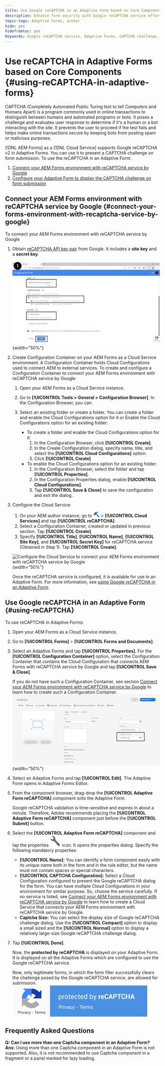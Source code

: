 ```yaml
---
title: Use Google reCAPTCHA in an Adaptive Form based on Core Components
description: Enhance form security with Google reCAPTCHA service effortlessly. Step-by-step guide inside!
topic-tags: Adaptive Forms, author
hide: yes
hidefromtoc: yes
Keywords: Google reCAPTCHA service, Adaptive Forms, CAPTCHA challenge, Bot prevention, Core Components, Form submission security, Form spam prevention
---
```

# Use reCAPTCHA in Adaptive Forms based on Core Components {#using-reCAPTCHA-in-adaptive-forms}

CAPTCHA (Completely Automated Public Turing test to tell Computers and Humans Apart) is a program commonly used in online transactions to distinguish between humans and automated programs or bots. It poses a challenge and evaluates user response to determine if it's a human or a bot interacting with the site. It prevents the user to proceed if the test fails and helps make online transactions secure by keeping bots from posting spam or malicious purposes. 

[!DNL AEM Forms] as a [!DNL Cloud Service] supports Google reCAPTCHA v2 in Adaptive Forms. You can use it to present a CAPTCHA challenge on form submission. To use the reCAPTCHA in an Adaptive Form:

1. [Connect your AEM Forms environment with reCAPTCHA service by Google](#connect-your-forms-environment-with-recaptcha-service-by-google)
1. [Configure your Adaptive Form to display the CAPTCHA challenge on form submission](#using-reCAPTCHA)

## Connect your AEM Forms environment with reCAPTCHA service by Google {#connect-your-forms-environment-with-recaptcha-service-by-google}

To connect your AEM Forms environment with reCAPTCHA service by Google 

1. Obtain [reCAPTCHA API key pair](https://www.google.com/recaptcha/admin) from Google. It includes a **site key** and a **secret key**.

    ![Create Google reCAPTCHA configuration of Google's website to obtain reCAPTCHA Keys](/help/forms/assets/google-captcha.gif){width="50%"}
1. Create Configuration Container on your AEM Forms as a Cloud Service environment. A Configuration Container holds Cloud Configurations used to connect AEM to external services. To create and configure a Configuration Container to connect your AEM Forms environment with reCAPTCHA service by Google:   
    1. Open your AEM Forms as a Cloud Service instance. 
    1. Go to **[!UICONTROL Tools > General > Configuration Browser]**. In the Configuration Browser, you can: 
    1. Select an existing folder or create a folder. You can create a folder and enable the Cloud Configurations option for it or Enable the Cloud Configurations option for an existing folder: 

        * To create a folder and enable the Cloud Configurations option for it: 
            1. In the Configuration Browser, click **[!UICONTROL Create]**. 
            1. In the Create Configuration dialog, specify name, title, and select the **[!UICONTROL Cloud Configurations]** option. 
            1. Click **[!UICONTROL Create]**
        * To enable the Cloud Configurations option for an existing folder: 
            1. In the Configuration Browser, select the folder and tap **[!UICONTROL Properties]**.
            1. In the Configuration Properties dialog, enable **[!UICONTROL Cloud Configurations]**.
            1. Tap **[!UICONTROL Save & Close]** to save the configuration and exit the dialog.

1. Configure the Cloud Service: 
    1. On your AEM author instance, go to ![tools-1](assets/tools-1.png) &gt; **[!UICONTROL Cloud Services]** and tap **[!UICONTROL reCAPTCHA]**.
    1. Select a Configuration Container, created or updated in previous section. Tap **[!UICONTROL Create]**.
    1. Specify **[!UICONTROL Title]**, **[!UICONTROL Name]**, **[!UICONTROL Site Key]**, and **[!UICONTROL Secret Key]** for reCAPTCHA service (Obtained in Step 1). Tap **[!UICONTROL Create]**.

    ![Configure the Cloud Service to connect your AEM Forms environment with reCAPTCHA service by Google](/help/forms/assets/captcha-configuration.gif){width="50%"}

    
   Once the reCAPTCHA service is configured, it is available for use in an Adaptive Form. For more information, see [using Google reCAPTCHA in an Adaptive Form](#using-reCAPTCHA).


## Use Google reCAPTCHA in an Adaptive Form {#using-reCAPTCHA}

To use reCAPTCHA in Adaptive Forms:

1. Open your AEM Forms as a Cloud Service instance. 
1. Go to **[!UICONTROL Forms]** > **[!UICONTROL Forms and Documents]**.  
1. Select an Adaptive Forms and tap **[!UICONTROL Properties]**. For the **[!UICONTROL Configuration Container]** option, select the Configuration Container that contains the Cloud Configuration that connects AEM Forms with reCAPTCHA service by Google and tap **[!UICONTROL Save & Close]**. 

    If you do not have such a Configuration Container, see section [Connect your AEM Forms environment with reCAPTCHA service by Google](#connect-your-forms-environment-with-recaptcha-service-by-google) to learn how to create such a Configuration Container.
    ![Select Configuration Container](/help/forms/assets/captcha-properties.png){width="50%"}

1. Select an Adaptive Forms and tap **[!UICONTROL Edit]**. The Adaptive Form opens in Adaptive Forms Editor. 
1. From the component browser, drag-drop the **[!UICONTROL Adaptive Form reCAPTCHA]** component onto the Adaptive Form. 

     Google reCAPTCHA validation is time-sensitive and expires in about a minute. Therefore, Adobe recommends placing the **[!UICONTROL Adaptive Form reCAPTCHA]** component just before the **[!UICONTROL Submit]** button.

1. Select the **[!UICONTROL Adaptive Form reCAPTCHA]** component and tap the properties ![Properties icon](assets/configure-icon.svg) icon. It opens the properties dialog. Specify the following mandatory properties: 
    * **[!UICONTROL Name]:** You can identify a form component easily with its unique name both in the form and in the rule editor, but the name must not contain spaces or special characters. 
    * **[!UICONTROL CAPTCHA Configuration]:** Select a Cloud Configuration configured to present the Google reCAPTCHA dialog for the form. You can have multiple Cloud Configurations in your environment for similar purpose. So, choose the service carefully. If no service is listed, see [Connect your AEM Forms environment with reCAPTCHA service by Google](#connect-your-forms-environment-with-recaptcha-service-by-google) to learn how to create a Cloud Service that connects your AEM Forms environment with reCAPTCHA service by Google.  
    * **Captcha Size:** You can select the display size of Google reCAPTCHA challenge dialog. Use the **[!UICONTROL Compact]** option to display a small sized and the **[!UICONTROL Normal]** option to display a relatively large-size Google reCAPTCHA challenge dialog.

1. Tap **[!UICONTROL Done]**. 

    Now, the **protected by reCAPTCHA** is displayed on your Adaptive Form. It is displayed on all the Adaptive Forms which are configured to use the Google reCAPTCHA service. 
    
    Now, only legitimate forms, in which the form filler successfully clears the challenge posed by the Google reCAPTCHA service, are allowed for submission.
    ![Google protected by reCAPTCHA badge](/help/forms/assets/google-recaptcha-v2.png)

<!--
### Show or hide CAPTCHA component based on rules {#show-hide-captcha}

You can select to show or hide the CAPTCHA component based on rules that you apply on a component in an Adaptive Form. Tap the component, select ![edit rules](assets/edit-rules-icon.svg), and tap **[!UICONTROL Create]** to create a rule. For more information on creating rules, see [Rule Editor](rule-editor.md).

For example, the CAPTCHA component must display in an Adaptive Form only if the Currency Value field in the form has a value of more than 25000.

Tap the **[!UICONTROL Currency Value]** field in the form and create the following rules:

![Show or hide rules](assets/rules-show-hide-captcha.png)

   >[!NOTE]
   >
   > When you select a reCAPTCHA v2 configuration and the size is set to [!UICONTROL Invisible], the show/hide option remains disabled.

   -->

## Frequently Asked Questions

**Q: Can I use more than one Captcha component in an Adaptive Form?**
**Ans:** Using more than one Captcha component in an Adaptive Form is not supported. Also, it is not recommended to use Captcha component in a fragment or a panel marked for lazy loading.

